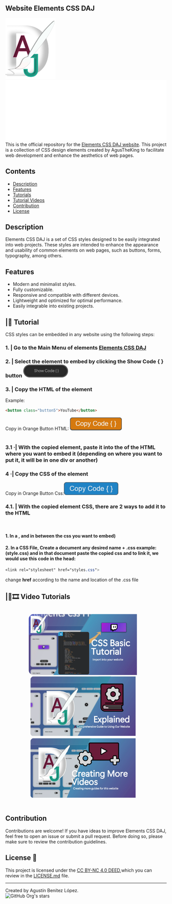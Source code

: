 ## Website Elements CSS DAJ

<img alt="tutorial" height="190px" style="padding-right:20px;" src="https://raw.githubusercontent.com/AgusTheKing/agustheking.github.io/main/DAJ.png"/> <img alt="tutorial" height="190px" style="padding-right:20px;" src="https://raw.githubusercontent.com/AgusTheKing/icons/main/tituloletras.png"/><br>
This is the official repository for the [Elements CSS DAJ website](https://agustheking.github.io/). This project is a collection of CSS design elements created by AgusTheKing to facilitate web development and enhance the aesthetics of web pages.

## Contents

- [Description](#Contents)
- [Features](#Description)
- [Tutorials](#-tutorial)
- [Tutorial Videos](#%EF%B8%8F-video-tutorials)
- [Contribution](#Contribution)
- [License](#licencia)

## Description

Elements CSS DAJ is a set of CSS styles designed to be easily integrated into web projects. These styles are intended to enhance the appearance and usability of common elements on web pages, such as buttons, forms, typography, among others.

## Features

- Modern and minimalist styles.
- Fully customizable.
- Responsive and compatible with different devices.
- Lightweight and optimized for optimal performance.
- Easily integrable into existing projects.

## |🔧 Tutorial
CSS styles can be embedded in any website using the following steps:<br>
<h3>1. | Go to the Main Menu of elements <a href="https://agustheking.github.io/" target="_blank"> Elements CSS DAJ</a></h3> 
<h3>2. | Select the element to embed by clicking the Show Code { } button <img alt="Show Code{}" height="40px" src="https://raw.githubusercontent.com/AgusTheKing/icons/main/showcode.png"/></h3>  
<h3>3. | Copy the HTML of the element</h3>
Example:

```html example
<button class="button5">YouTube</button>
```
Copy in Orange Button HTML: <img alt="Copy Code{}" height="40px" src="https://raw.githubusercontent.com/AgusTheKing/icons/main/copycodehtml.png"/> <br> <br>
<h3>3.1 ·| With the copied element, paste it into the <body> of the HTML where you want to embed it (depending on where you want to put it, it will be in one div or another)</h3>
<h3>4 ·| Copy the CSS of the element</h3>

Copy in Orange Button Css:<img alt="Copy Code{}" height="40px" src="https://raw.githubusercontent.com/AgusTheKing/icons/main/copycodecss.png"/>
<br>
<h3>  4.1. | With the copied element CSS, there are 2 ways to add it to the HTML </h3> <br>
   <h4> 1. In a <style> (With a <style>, you only need to insert a tag in the html, which is written as <b><style></style></b>, and in between the css you want to embed)</h4>
  <h4> 2. In a CSS File, Create a document <b>any desired name + .css</b> example: (style.css) and in that document paste the copied css and to link it, we would use this code in the head:</h4>
  
   ```css vinculo
<link rel="stylesheet" href="styles.css">
```
 change <b>href</b> according to the name and location of the .css file<br>

## |🔧🎞️ Video Tutorials
<br>   
<div align="center">
  <a href="https://agustheking.github.io/tutorials/menututorials.html" target="_blank">
      <img  alt="tutorial" height="190px" style="padding-right:20px;border-radius:15px;" src="/tutorials/miniaturas/miniatura1-min.webp"/>
  </a>
  <a href="https://agustheking.github.io/tutorials/menututorials.html" target="_blank" >
      <img  alt="tutorial" height="190px" style="padding-right:20px;border-radius:15px;" src="/tutorials/miniaturas/miniatura2-min.webp"/>
  </a>
  <a href="https://agustheking.github.io/tutorials/menututorials.html" target="_blank">
      <img  alt="tutorial" height="190px" style="padding-right:20px; border-radius:15px;" src="/tutorials/miniaturas/miniatura3-min.webp"/>
  </a>
</div>
<br>


## Contribution
Contributions are welcome! If you have ideas to improve Elements CSS DAJ, feel free to open an issue or submit a pull request. Before doing so, please make sure to review the contribution guidelines.

## License 📖

This project is licensed under the [CC BY-NC 4.0 DEED](https://creativecommons.org/licenses/by-nc/4.0/legalcode),which you can review in the [LICENSE.md](https://github.com/AgusTheKing/agustheking.github.io/blob/main/LICENSE) file.

---

Created by Agustín Benítez López.                  <br>                                                                                   ![GitHub Org's stars](https://img.shields.io/github/stars/agustheking?style=social)

